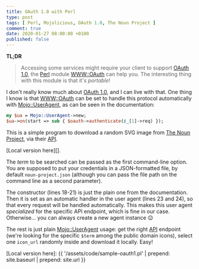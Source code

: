 ```yaml
---
title: OAuth 1.0 with Perl
type: post
tags: [ Perl, Mojolicious, OAuth 1.0, The Noun Project ]
comment: true
date: 2020-01-27 08:00:00 +0100
published: false
---
```


**TL;DR**

> Accessing some services might require your client to support [OAuth
> 1.0][], the [Perl][] module [WWW::OAuth][] can help you. The interesting
> thing with this module is that it's *portable*!

I don't really know much about [OAuth 1.0][], and I can live with that. One
thing I know is that [WWW::OAuth][] can be set to handle this protocol
automatically with [Mojo::UserAgent][], as can be seen in the documentation:

```perl
my $ua = Mojo::UserAgent->new;
$ua->on(start => sub { $oauth->authenticate($_[1]->req) });
```

This is a simple program to download a random SVG image from [The Noun
Project][], via their [API][].

<script src="https://gitlab.com/polettix/notechs/snippets/1933476.js"></script>

[Local version here][].

The *term* to be searched can be passed as the first command-line option.
You are supposed to put your credentials in a JSON-formatted file, by
default `noun-project.json` (although you can pass the file path on the
command line as a second parameter).

The constructor (lines 18-21) is just the plain one from the documentation.
Then it is set as an automatic handler in the user agent (lines 23 and 24),
so that every request will be handled automatically. This makes this user
agent *specialized* for the specific API endpoint, which is fine in our
case. Otherwise... you can always create a new agent instance 😉

The rest is just plain [Mojo::UserAgent][] usage: get the right [API][]
endpoint (we're looking for the specific `$term` among the public domain
icons), select one `icon_url` randomly inside and download it locally. Easy!

[OAuth 1.0]: https://tools.ietf.org/html/rfc5849
[Perl]: https://www.perl.org/
[WWW::OAuth]: https://metacpan.org/pod/WWW::OAuth
[Mojo::UserAgent]: https://metacpan.org/pod/Mojo::UserAgent
[The Noun Project]: https://thenounproject.com/
[API]: https://api.thenounproject.com/
[Local version here]: {{ '/assets/code/sample-oauth1.pl' | prepend: site.baseurl | prepend: site.url }}
